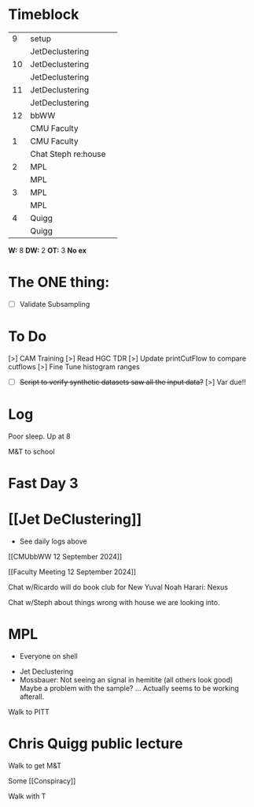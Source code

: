 # Timeblock

|     |                     |     |
| --- | ------------------- | --- |
| 9   | setup               |     |
|     | JetDeclustering     |     |
| 10  | JetDeclustering     |     |
|     | JetDeclustering     |     |
| 11  | JetDeclustering     |     |
|     | JetDeclustering     |     |
| 12  | bbWW                |     |
|     | CMU Faculty         |     |
| 1   | CMU Faculty         |     |
|     | Chat Steph re:house |     |
| 2   | MPL                 |     |
|     | MPL                 |     |
| 3   | MPL                 |     |
|     | MPL                 |     |
| 4   | Quigg               |     |
|     | Quigg               |     |

**W:** 8 
**DW:** 2
**OT:** 3 
**No ex**

# The ONE thing: 
- [ ] Validate Subsampling


# To Do
[>] CAM Training
[>] Read HGC TDR
[>] Update printCutFlow to compare cutflows
[>] Fine Tune histogram ranges
- [ ] ~~Script to verify synthetic datasets saw all the input data?~~
[>] Var due!!


# Log

Poor sleep.   Up at 8

M&T to school 
# Fast Day 3
# [[Jet DeClustering]]
- See daily logs above

[[CMUbbWW 12 September 2024]]

[[Faculty Meeting 12 September 2024]]

Chat w/Ricardo will do book club for New Yuval Noah Harari: Nexus 

Chat w/Steph about things wrong with house we are looking into.

# MPL
- Everyone on shell
* Jet Declustering
* Mossbauer:  Not seeing an signal in hemitite (all others look good)
		Maybe a problem with the sample? ... Actually seems to be working afterall.


Walk to PITT 

# Chris Quigg public lecture

Walk to get M&T 

Some [[Conspiracy]]

Walk with T
